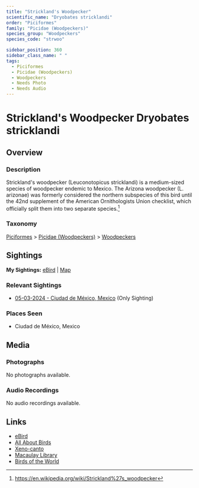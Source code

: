 ```yaml
---
title: "Strickland's Woodpecker"
scientific_name: "Dryobates stricklandi"
order: "Piciformes"
family: "Picidae (Woodpeckers)"
species_group: "Woodpeckers"
species_code: "strwoo"

sidebar_position: 360
sidebar_class_name: " "
tags: 
  - Piciformes
  - Picidae (Woodpeckers)
  - Woodpeckers
  - Needs Photo
  - Needs Audio
---
```


# Strickland's Woodpecker <span className='sci_name'>Dryobates stricklandi</span>

## Overview

### Description
Strickland's woodpecker (Leuconotopicus stricklandi) is a medium-sized species of woodpecker endemic to Mexico.  The Arizona woodpecker (L. arizonae) was formerly considered the northern subspecies of this bird until the 42nd supplement of the American Ornithologists Union checklist, which officially split them into two separate species.[^1]

[^1]: https://en.wikipedia.org/wiki/Strickland%27s_woodpecker

### Taxonomy
[Piciformes](/tags/piciformes) > [Picidae (Woodpeckers)](/tags/picidae-woodpeckers) > [Woodpeckers](/tags/woodpeckers)


## Sightings

**My Sightings:** [eBird](https://ebird.org/lifelist?r=world&time=life&spp=strwoo) | [Map](/map?species_code=strwoo)

### Relevant Sightings

* [05-03-2024 - Ciudad de México, Mexico](https://ebird.org/checklist/S171944247) (Only Sighting)

### Places Seen

* Ciudad de México, Mexico



## Media
### Photographs
No photographs available.

### Audio Recordings
No audio recordings available.

## Links
* [eBird](https://ebird.org/species/strwoo) 
* [All About Birds](https://www.allaboutbirds.org/guide/strwoo) 
* [Xeno-canto](https://www.xeno-canto.org/species/dryobates-stricklandi) 
* [Macaulay Library](https://search.macaulaylibrary.org/catalog?taxonCode=strwoo&sort=rating_rank_desc)
* [Birds of the World](https://birdsoftheworld.org/bow/species/strwoo)

